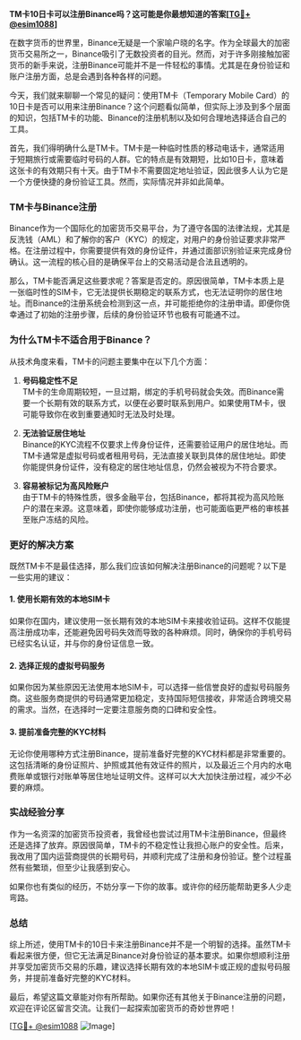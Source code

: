 **TM卡10日卡可以注册Binance吗？这可能是你最想知道的答案[[TG💪+ @esim1088](https://t.me/s/esim1088)]**

在数字货币的世界里，Binance无疑是一个家喻户晓的名字。作为全球最大的加密货币交易所之一，Binance吸引了无数投资者的目光。然而，对于许多刚接触加密货币的新手来说，注册Binance可能并不是一件轻松的事情。尤其是在身份验证和账户注册方面，总是会遇到各种各样的问题。

今天，我们就来聊聊一个常见的疑问：使用TM卡（Temporary Mobile Card）的10日卡是否可以用来注册Binance？这个问题看似简单，但实际上涉及到多个层面的知识，包括TM卡的功能、Binance的注册机制以及如何合理地选择适合自己的工具。

首先，我们得明确什么是TM卡。TM卡是一种临时性质的移动电话卡，通常适用于短期旅行或需要临时号码的人群。它的特点是有效期短，比如10日卡，意味着这张卡的有效期只有十天。由于TM卡不需要固定地址验证，因此很多人认为它是一个方便快捷的身份验证工具。然而，实际情况并非如此简单。

### TM卡与Binance注册

Binance作为一个国际化的加密货币交易平台，为了遵守各国的法律法规，尤其是反洗钱（AML）和了解你的客户（KYC）的规定，对用户的身份验证要求非常严格。在注册过程中，你需要提供有效的身份证件，并通过面部识别验证来完成身份确认。这一流程的核心目的是确保平台上的交易活动是合法且透明的。

那么，TM卡能否满足这些要求呢？答案是否定的。原因很简单，TM卡本质上是一张临时性的SIM卡，它无法提供长期稳定的联系方式，也无法证明你的居住地址。而Binance的注册系统会检测到这一点，并可能拒绝你的注册申请。即便你侥幸通过了初始的注册步骤，后续的身份验证环节也极有可能通不过。

### 为什么TM卡不适合用于Binance？

从技术角度来看，TM卡的问题主要集中在以下几个方面：

1. **号码稳定性不足**  
   TM卡的生命周期较短，一旦过期，绑定的手机号码就会失效。而Binance需要一个长期有效的联系方式，以便在必要时联系到用户。如果使用TM卡，很可能导致你在收到重要通知时无法及时处理。

2. **无法验证居住地址**  
   Binance的KYC流程不仅要求上传身份证件，还需要验证用户的居住地址。而TM卡通常是虚拟号码或者租用号码，无法直接关联到具体的居住地址。即使你能提供身份证件，没有稳定的居住地址信息，仍然会被视为不符合要求。

3. **容易被标记为高风险账户**  
   由于TM卡的特殊性质，很多金融平台，包括Binance，都将其视为高风险账户的潜在来源。这意味着，即使你能够成功注册，也可能面临更严格的审核甚至账户冻结的风险。

### 更好的解决方案

既然TM卡不是最佳选择，那么我们应该如何解决注册Binance的问题呢？以下是一些实用的建议：

#### 1. 使用长期有效的本地SIM卡
如果你在国内，建议使用一张长期有效的本地SIM卡来接收验证码。这样不仅能提高注册成功率，还能避免因号码失效而导致的各种麻烦。同时，确保你的手机号码已经实名认证，并与你的身份证信息一致。

#### 2. 选择正规的虚拟号码服务
如果你因为某些原因无法使用本地SIM卡，可以选择一些信誉良好的虚拟号码服务商。这些服务商提供的号码通常更加稳定，支持国际短信接收，非常适合跨境交易的需求。当然，在选择时一定要注意服务商的口碑和安全性。

#### 3. 提前准备完整的KYC材料
无论你使用哪种方式注册Binance，提前准备好完整的KYC材料都是非常重要的。这包括清晰的身份证照片、护照或其他有效证件的照片，以及最近三个月内的水电费账单或银行对账单等居住地址证明文件。这样可以大大加快注册过程，减少不必要的麻烦。

### 实战经验分享

作为一名资深的加密货币投资者，我曾经也尝试过用TM卡注册Binance，但最终还是选择了放弃。原因很简单，TM卡的不稳定性让我担心账户的安全性。后来，我改用了国内运营商提供的长期号码，并顺利完成了注册和身份验证。整个过程虽然有些繁琐，但至少让我感到安心。

如果你也有类似的经历，不妨分享一下你的故事。或许你的经历能帮助更多人少走弯路。

### 总结

综上所述，使用TM卡的10日卡来注册Binance并不是一个明智的选择。虽然TM卡看起来很方便，但它无法满足Binance对身份验证的基本要求。如果你想顺利注册并享受加密货币交易的乐趣，建议选择长期有效的本地SIM卡或正规的虚拟号码服务，并提前准备好完整的KYC材料。

最后，希望这篇文章能对你有所帮助。如果你还有其他关于Binance注册的问题，欢迎在评论区留言交流。让我们一起探索加密货币的奇妙世界吧！

[[TG💪+ @esim1088](https://t.me/s/esim1088) ![Image](https://i.postimg.cc/4NQfJmqS/Snipaste-2025-05-13-00-14-12.png)]